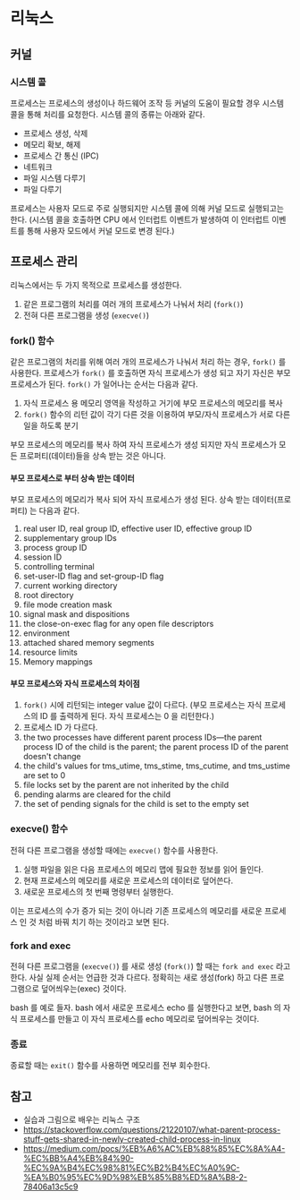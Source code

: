 # 리눅스

## 커널
### 시스템 콜
프로세스는 프로세스의 생성이나 하드웨어 조작 등 커널의 도움이 필요할 경우 시스템 콜을 통해 처리를 요청한다. 시스템 콜의 종류는 아래와 같다.

- 프로세스 생성, 삭제
- 메모리 확보, 해제
- 프로세스 간 통신 (IPC)
- 네트워크
- 파일 시스템 다루기
- 파일 다루기


프로세스는 사용자 모드로 주로 실행되지만 시스템 콜에 의해 커널 모드로 실행되고는 한다. (시스템 콜을 호출하면 CPU 에서 인터럽트 이벤트가 발생하여 이 인터럽트 이벤트를 통해 사용자 모드에서 커널 모드로 변경 된다.)


## 프로세스 관리
리눅스에서는 두 가지 목적으로 프로세스를 생성한다.

1. 같은 프로그램의 처리를 여러 개의 프로세스가 나눠서 처리 (`fork()`)
2. 전혀 다른 프로그램을 생성 (`execve()`)

### fork() 함수
같은 프로그램의 처리를 위해 여러 개의 프로세스가 나눠서 처리 하는 경우, `fork()` 를 사용한다.
프로세스가 `fork()` 를 호출하면 자식 프로세스가 생성 되고 자기 자신은 부모 프로세스가 된다. `fork()` 가 일어나는 순서는 다음과 같다.

1. 자식 프로세스 용 메모리 영역을 작성하고 거기에 부모 프로세스의 메모리를 복사
2. `fork()` 함수의 리턴 값이 각기 다른 것을 이용하여 부모/자식 프로세스가 서로 다른 일을 하도록 분기

부모 프로세스의 메모리를 복사 하여 자식 프로세스가 생성 되지만 자식 프로세스가 모든 프로퍼티(데이터)들을 상속 받는 것은 아니다.

#### 부모 프로세스로 부터 상속 받는 데이터
부모 프로세스의 메모리가 복사 되어 자식 프로세스가 생성 된다. 상속 받는 데이터(프로퍼티) 는 다음과 같다.

1. real user ID, real group ID, effective user ID, effective group ID
2. supplementary group IDs
3. process group ID
4. session ID
5. controlling terminal
6. set-user-ID flag and set-group-ID flag
7. current working directory
8. root directory
9. file mode creation mask
10. signal mask and dispositions
11. the close-on-exec flag for any open file descriptors
12. environment
13. attached shared memory segments
14. resource limits
15. Memory mappings

#### 부모 프로세스와 자식 프로세스의 차이점
1. `fork()` 시에 리턴되는 integer value 값이 다르다. (부모 프로세스는 자식 프로세스의 ID 를 출력하게 된다. 자식 프로세스는 0 을 리턴한다.)
2. 프로세스 ID 가 다르다.
3. the two processes have different parent process IDs—the parent process ID of the child is the parent; the parent process ID of the parent doesn't change
4. the child's values for tms_utime, tms_stime, tms_cutime, and tms_ustime are set to 0
5. file locks set by the parent are not inherited by the child
6. pending alarms are cleared for the child
7. the set of pending signals for the child is set to the empty set


### execve() 함수
전혀 다른 프로그램을 생성할 때에는 `execve()` 함수를 사용한다.

1. 실행 파일을 읽은 다음 프로세스의 메모리 맵에 필요한 정보를 읽어 들인다.
2. 현재 프로세스의 메모리를 새로운 프로세스의 데이터로 덮어쓴다.
3. 새로운 프로세스의 첫 번째 명령부터 실행한다.

이는 프로세스의 수가 증가 되는 것이 아니라 기존 프로세스의 메모리를 새로운 프로세스 인 것 처럼 바꿔 치기 하는 것이라고 보면 된다.

### fork and exec
전혀 다른 프로그램을 (`execve()`) 를 새로 생성 (`fork()`) 할 때는 `fork and exec` 라고 한다. 사실 실제 순서는 언급한 것과 다르다. 정확히는 새로 생성(fork) 하고 다른 프로그램으로 덮어씌우는(exec) 것이다.

bash 를 예로 들자. bash 에서 새로운 프로세스 echo 를 실행한다고 보면, bash 의 자식 프로세스를 만들고 이 자식 프로세스를 echo 메모리로 덮어씌우는 것이다.

### 종료
종료할 때는 `exit()` 함수를 사용하면 메모리를 전부 회수한다.


## 참고
- 실습과 그림으로 배우는 리눅스 구조
- https://stackoverflow.com/questions/21220107/what-parent-process-stuff-gets-shared-in-newly-created-child-process-in-linux
- https://medium.com/pocs/%EB%A6%AC%EB%88%85%EC%8A%A4-%EC%BB%A4%EB%84%90-%EC%9A%B4%EC%98%81%EC%B2%B4%EC%A0%9C-%EA%B0%95%EC%9D%98%EB%85%B8%ED%8A%B8-2-78406a13c5c9
